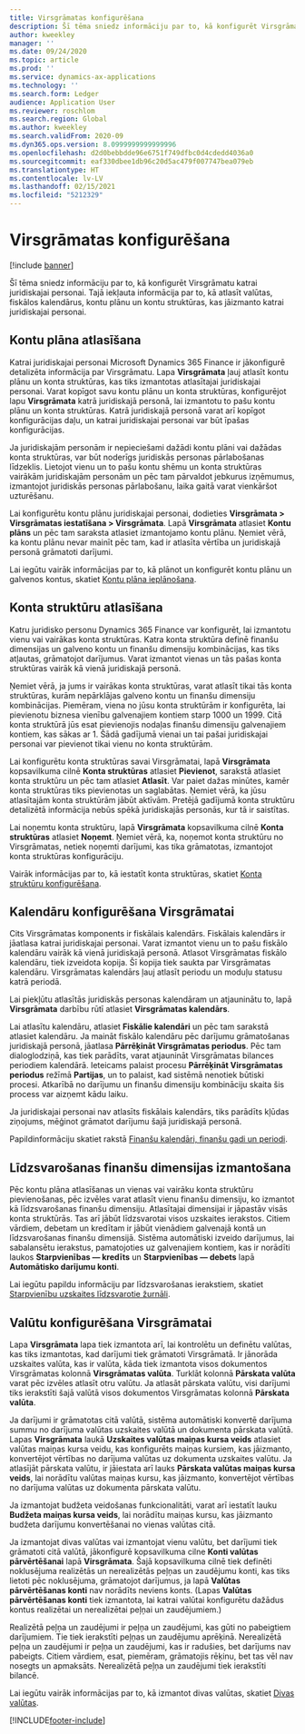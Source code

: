```yaml
---
title: Virsgrāmatas konfigurēšana
description: Šī tēma sniedz informāciju par to, kā konfigurēt Virsgrāmatu katrai juridiskajai personai. Tajā iekļauta informācija par to, kā atlasīt valūtas, fiskālos kalendārus, kontu plānu un kontu struktūras, kas jāizmanto katrai juridiskajai personai.
author: kweekley
manager: ''
ms.date: 09/24/2020
ms.topic: article
ms.prod: ''
ms.service: dynamics-ax-applications
ms.technology: ''
ms.search.form: Ledger
audience: Application User
ms.reviewer: roschlom
ms.search.region: Global
ms.author: kweekley
ms.search.validFrom: 2020-09
ms.dyn365.ops.version: 8.0999999999999996
ms.openlocfilehash: d2d0bebbdde96e6751f749dfbc0d4cdedd4036a0
ms.sourcegitcommit: eaf330dbee1db96c20d5ac479f007747bea079eb
ms.translationtype: HT
ms.contentlocale: lv-LV
ms.lasthandoff: 02/15/2021
ms.locfileid: "5212329"
---
```

# <a name="configure-ledgers"></a>Virsgrāmatas konfigurēšana

[!include [banner](../includes/banner.md)]

Šī tēma sniedz informāciju par to, kā konfigurēt Virsgrāmatu katrai juridiskajai personai. Tajā iekļauta informācija par to, kā atlasīt valūtas, fiskālos kalendārus, kontu plānu un kontu struktūras, kas jāizmanto katrai juridiskajai personai.

## <a name="selecting-the-chart-of-accounts"></a>Kontu plāna atlasīšana

Katrai juridiskajai personai Microsoft Dynamics 365 Finance ir jākonfigurē detalizēta informācija par Virsgrāmatu. Lapa **Virsgrāmata** ļauj atlasīt kontu plānu un konta struktūras, kas tiks izmantotas atlasītajai juridiskajai personai. Varat kopīgot savu kontu plānu un konta struktūras, konfigurējot lapu **Virsgrāmata** katrā juridiskajā personā, lai izmantotu to pašu kontu plānu un konta struktūras. Katrā juridiskajā personā varat arī kopīgot konfigurācijas daļu, un katrai juridiskajai personai var būt īpašas konfigurācijas.

Ja juridiskajām personām ir nepieciešami dažādi kontu plāni vai dažādas konta struktūras, var būt noderīgs juridiskās personas pārlabošanas līdzeklis. Lietojot vienu un to pašu kontu shēmu un konta struktūras vairākām juridiskajām personām un pēc tam pārvaldot jebkurus izņēmumus, izmantojot juridiskās personas pārlabošanu, laika gaitā varat vienkāršot uzturēšanu.

Lai konfigurētu kontu plānu juridiskajai personai, dodieties **Virsgrāmata \> Virsgrāmatas iestatīšana \> Virsgrāmata**. Lapā **Virsgrāmata** atlasiet **Kontu plāns** un pēc tam saraksta atlasiet izmantojamo kontu plānu. Ņemiet vērā, ka kontu plānu nevar mainīt pēc tam, kad ir atlasīta vērtība un juridiskajā personā grāmatoti darījumi.

Lai iegūtu vairāk informācijas par to, kā plānot un konfigurēt kontu plānu un galvenos kontus, skatiet [Kontu plāna ieplānošana](plan-chart-of-accounts.md).

## <a name="selecting-account-structures"></a>Konta struktūru atlasīšana

Katru juridisko personu Dynamics 365 Finance var konfigurēt, lai izmantotu vienu vai vairākas konta struktūras. Katra konta struktūra definē finanšu dimensijas un galveno kontu un finanšu dimensiju kombinācijas, kas tiks atļautas, grāmatojot darījumus. Varat izmantot vienas un tās pašas konta struktūras vairāk kā vienā juridiskajā personā.

Ņemiet vērā, ja jums ir vairākas konta struktūras, varat atlasīt tikai tās konta struktūras, kurām nepārklājas galveno kontu un finanšu dimensiju kombinācijas. Piemēram, viena no jūsu konta struktūrām ir konfigurēta, lai pievienotu biznesa vienību galvenajiem kontiem starp 1000 un 1999. Citā konta struktūrā jūs esat pievienojis nodaļas finanšu dimensiju galvenajiem kontiem, kas sākas ar 1. Šādā gadījumā vienai un tai pašai juridiskajai personai var pievienot tikai vienu no konta struktūrām.

Lai konfigurētu konta struktūras savai Virsgrāmatai, lapā **Virsgrāmata** kopsavilkuma cilnē **Konta struktūras** atlasiet **Pievienot**, sarakstā atlasiet konta struktūru un pēc tam atlasiet **Atlasīt**. Var paiet dažas minūtes, kamēr konta struktūras tiks pievienotas un saglabātas. Ņemiet vērā, ka jūsu atlasītajām konta struktūrām jābūt aktīvām. Pretējā gadījumā konta struktūru detalizētā informācija nebūs spēkā juridiskajās personās, kur tā ir saistītas.

Lai noņemtu konta struktūru, lapā **Virsgrāmata** kopsavilkuma cilnē **Konta struktūras** atlasiet **Noņemt**. Ņemiet vērā, ka, noņemot konta struktūru no Virsgrāmatas, netiek noņemti darījumi, kas tika grāmatotas, izmantojot konta struktūras konfigurāciju.

Vairāk informācijas par to, kā iestatīt konta struktūras, skatiet [Konta struktūru konfigurēšana](configure-account-structures.md).

## <a name="configuring-calendars-for-the-ledger"></a>Kalendāru konfigurēšana Virsgrāmatai

Cits Virsgrāmatas komponents ir fiskālais kalendārs. Fiskālais kalendārs ir jāatlasa katrai juridiskajai personai. Varat izmantot vienu un to pašu fiskālo kalendāru vairāk kā vienā juridiskajā personā. Atlasot Virsgrāmatas fiskālo kalendāru, tiek izveidota kopija. Šī kopija tiek saukta par Virsgrāmatas kalendāru. Virsgrāmatas kalendārs ļauj atlasīt periodu un moduļu statusu katrā periodā.

Lai piekļūtu atlasītās juridiskās personas kalendāram un atjauninātu to, lapā **Virsgrāmata** darbību rūtī atlasiet **Virsgrāmatas kalendārs**.

Lai atlasītu kalendāru, atlasiet **Fiskālie kalendāri** un pēc tam sarakstā atlasiet kalendāru. Ja maināt fiskālo kalendāru pēc darījumu grāmatošanas juridiskajā personā, jāatlasa **Pārrēķināt Virsgrāmatas periodus**. Pēc tam dialoglodziņā, kas tiek parādīts, varat atjaunināt Virsgrāmatas bilances periodiem kalendārā. Ieteicams palaist procesu **Pārrēķināt Virsgrāmatas periodus** režīmā **Partijas**, un to palaist, kad sistēmā nenotiek būtiski procesi. Atkarībā no darījumu un finanšu dimensiju kombināciju skaita šis process var aizņemt kādu laiku.

Ja juridiskajai personai nav atlasīts fiskālais kalendārs, tiks parādīts kļūdas ziņojums, mēģinot grāmatot darījumu šajā juridiskajā personā.

Papildinformāciju skatiet rakstā [Finanšu kalendāri, finanšu gadi un periodi](../budgeting/fiscal-calendars-fiscal-years-periods.md).

## <a name="using-a-balancing-financial-dimension"></a>Līdzsvarošanas finanšu dimensijas izmantošana

Pēc kontu plāna atlasīšanas un vienas vai vairāku konta struktūru pievienošanas, pēc izvēles varat atlasīt vienu finanšu dimensiju, ko izmantot kā līdzsvarošanas finanšu dimensiju. Atlasītajai dimensijai ir jāpastāv visās konta struktūrās. Tas arī jābūt līdzsvarotai visos uzskaites ierakstos. Citiem vārdiem, debetam un kredītam ir jābūt vienādiem galvenajā kontā un līdzsvarošanas finanšu dimensijā. Sistēma automātiski izveido darījumus, lai sabalansētu ierakstus, pamatojoties uz galvenajiem kontiem, kas ir norādīti laukos **Starpvienības — kredīts** un **Starpvienības — debets** lapā **Automātisko darījumu konti**.

Lai iegūtu papildu informāciju par līdzsvarošanas ierakstiem, skatiet [Starpvienību uzskaites līdzsvarotie žurnāli](example-balanced-journals-interunit-accounting.md).

## <a name="configuring-currencies-for-the-ledger"></a>Valūtu konfigurēšana Virsgrāmatai

Lapa **Virsgrāmata** lapa tiek izmantota arī, lai kontrolētu un definētu valūtas, kas tiks izmantotas, kad darījumi tiek grāmatoti Virsgrāmatā. Ir jānorāda uzskaites valūta, kas ir valūta, kāda tiek izmantota visos dokumentos Virsgrāmatas kolonnā **Virsgrāmatas valūta**. Turklāt kolonnā **Pārskata valūta** varat pēc izvēles atlasīt otru valūtu. Ja atlasāt pārskata valūtu, visi darījumi tiks ierakstīti šajā valūtā visos dokumentos Virsgrāmatas kolonnā **Pārskata valūta**.

Ja darījumi ir grāmatotas citā valūtā, sistēma automātiski konvertē darījuma summu no darījuma valūtas uzskaites valūtā un dokumenta pārskata valūtā. Lapas **Virsgrāmata** laukā **Uzskaites valūtas maiņas kursa veids** atlasiet valūtas maiņas kursa veidu, kas konfigurēts maiņas kursiem, kas jāizmanto, konvertējot vērtības no darījuma valūtas uz dokumenta uzskaites valūtu. Ja atlasījāt pārskata valūtu, ir jāiestata arī lauks **Pārskata valūtas maiņas kursa veids**, lai norādītu valūtas maiņas kursu, kas jāizmanto, konvertējot vērtības no darījuma valūtas uz dokumenta pārskata valūtu.

Ja izmantojat budžeta veidošanas funkcionalitāti, varat arī iestatīt lauku **Budžeta maiņas kursa veids**, lai norādītu maiņas kursu, kas jāizmanto budžeta darījumu konvertēšanai no vienas valūtas citā.

Ja izmantojat divas valūtas vai izmantojat vienu valūtu, bet darījumi tiek grāmatoti citā valūtā, jākonfigurē kopsavilkuma cilne **Konti valūtas pārvērtēšanai** lapā **Virsgrāmata**. Šajā kopsavilkuma cilnē tiek definēti noklusējuma realizētās un nerealizētās peļņas un zaudējumu konti, kas tiks lietoti pēc noklusējuma, grāmatojot darījumus, ja lapā **Valūtas pārvērtēšanas konti** nav norādīts neviens konts. (Lapas **Valūtas pārvērtēšanas konti** tiek izmantota, lai katrai valūtai konfigurētu dažādus kontus realizētai un nerealizētai peļņai un zaudējumiem.)

Realizētā peļņa un zaudējumi ir peļņa un zaudējumi, kas gūti no pabeigtiem darījumiem. Tie tiek ierakstīti peļņas un zaudējumu aprēķinā. Nerealizētā peļņa un zaudējumi ir peļņa un zaudējumi, kas ir radušies, bet darījums nav pabeigts. Citiem vārdiem, esat, piemēram, grāmatojis rēķinu, bet tas vēl nav nosegts un apmaksāts. Nerealizētā peļņa un zaudējumi tiek ierakstīti bilancē.

Lai iegūtu vairāk informācijas par to, kā izmantot divas valūtas, skatiet [Divas valūtas](dual-currency.md).


[!INCLUDE[footer-include](../../includes/footer-banner.md)]